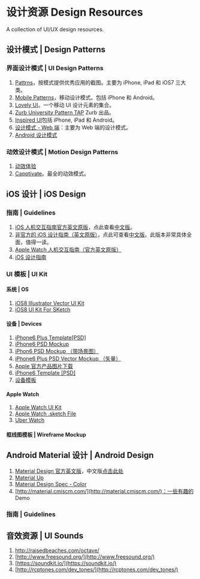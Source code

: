 设计资源 Design Resources
================

A collection of UI/UX design resources.

## 设计模式 | Design Patterns

### 界面设计模式 | UI Design Patterns

1. [Pattrns](http://www.pttrns.com/)，按模式提供优秀应用的截图。主要为 iPhone, iPad 和 iOS7 三大类。
2. [Mobile Patterns](http://www.mobile-patterns.com/)，移动设计模式。包括 iPhone 和 Android。
3. [Lovely UI](http://www.lovelyui.com/)。一个移动 UI 设计元素的集合。
4. [Zurb University Pattern TAP](http://patterntap.com/) Zurb 出品。
5. [Inspired UI](http://inspired-ui.com/)包括 iPhone, iPad 和 Android。
6. [设计模式 - Web 端](http://ui-patterns.com/patterns)：主要为 Web 端的设计模式。
7. [Android 设计模式](http://www.android-app-patterns.com/)

### 动效设计模式 | Motion Design Patterns

1. [动效体验](http://www.michaelvillar.com/motion)
2. [Capptivate](http://capptivate.co/)。最全的动效模式。

## iOS 设计 | iOS Design

### 指南 | Guidelines

1. [iOS 人机交互指南官方英文原版](https://developer.apple.com/library/ios/documentation/UserExperience/Conceptual/MobileHIG/)，点此查看[中文版](http://)。
2. [非官方的 iOS 设计指南（英文原版）](http://iosdesign.ivomynttinen.com/)，点此可查看[中文版](http://www.cocoachina.com/design/20141117/10233.html)。此版本非常具体全面，值得一读。
3. [Apple Watch 人机交互指南（官方英文原版）](https://developer.apple.com/library/prerelease/ios/documentation/UserExperience/Conceptual/WatchHumanInterfaceGuidelines/index.html)
4. [iOS 设计指南](https://developer.apple.com/design/)

### UI 模板 | UI Kit

#### 系统 | OS

1. [iOS8 Illustrator Vector UI Kit](http://mercury.io/blog/ios-8-illustrator-vector-ui-kit-update?ref=hackingui)
2. [iOS8 UI Kit For SKetch](https://github.com/rafaelconde/ios8-ui-kit)


#### 设备 | Devices

1. [iPhone6 Plus Template[PSD]](https://dribbble.com/shots/1731346-Free-iPhone-6-PLUS-5-5-inch-Templates-PSD)
2. [iPhone6 PSD Mockup](http://www.graphicsoulz.com/premium-item/iphone-6-psd-mockup-freebie/)
3. [iPhon6 PSD Mockup （带场景图）](https://dribbble.com/shots/1736601-6-Photorealistic-iPhone-6-mockups?list=users)
4. [iPhone6 Plus PSD Vector Mockup （矢量）](https://dribbble.com/shots/1719600-iPhone-6-Plus-Psd-Vector-Mockup?list=searches&tag=iphone_6&offset=14)
5. [Apple 官方产品图片下载](https://developer.apple.com/app-store/marketing/guidelines/#images)
6. [iPhone6 Template [PSD]](https://dribbble.com/shots/1722076-Free-4.iPhone-6-4-7-inch-Template-PSD)
7. [设备模板](http://www.sketchappsources.com/category/device.html)


#### Apple Watch

1. [Apple Watch UI Kit](https://dribbble.com/shots/1735649-Apple-Watch-GUI-PSD)
2. [Apple Watch .sketch File](https://dribbble.com/shots/1720013-Apple-WATCH)
3. [Uber Watch](https://dribbble.com/shots/1723575-Uber-Watch-Freebie)

#### 框线图模板 | Wireframe Mockup





## Android Material 设计 | Android Design

1. [Material Design 官方英文版](http://www.google.com/design/spec/material-design/introduction.html#)，中文版[点击此处](http://design.1sters.com/)
2. [Material Up](http://www.materialup.com/)
3. [Material Design Spec - Color](http://www.google.com/design/spec/style/color.html)
4. [http://material.cmiscm.com/](http://material.cmiscm.com/)：一些有趣的 Demo

### 指南 | Guidelines

## 音效资源 | UI Sounds
1. [http://raisedbeaches.com/octave/
](http://raisedbeaches.com/octave/)
2. [http://www.freesound.org/](http://www.freesound.org/)
3. [https://soundkit.io/](https://soundkit.io/)
4. [http://rcptones.com/dev_tones/](http://rcptones.com/dev_tones/)





